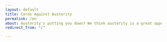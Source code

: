 ```yaml
---
layout: default
title: Cards Against Austerity
permalink: /en
about: Austerity's putting you down? We think austerity is a great opportunity to have some fun. May the cards triumph!
redirect_from: "/"

---
```

